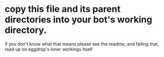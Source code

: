 # copy this file and its parent directories into your bot's working directory.

if you don't know what that means please see the readme, and failing that, read up on eggdrop's inner workings itself